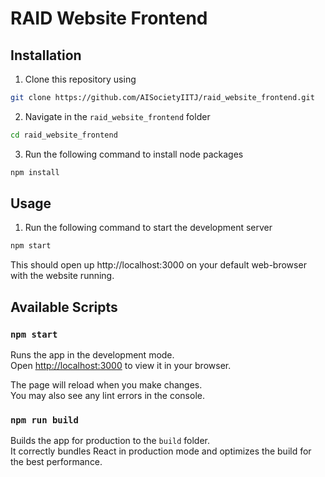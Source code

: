 # RAID Website Frontend

## Installation
1. Clone this repository using 
```bash
git clone https://github.com/AISocietyIITJ/raid_website_frontend.git
```

2. Navigate in the `raid_website_frontend` folder
```bash
cd raid_website_frontend
```

3. Run the following command to install node packages
```bash
npm install
```

## Usage
<!-- 1. Create a file named `.env` in the root directory of the project and add the following variables
```bash
REACT_APP_API_URL=<API_URL>
REACT_APP_GOOGLE_CLIENT_ID=<GOOGLE_CLIENT_ID>
``` -->
1. Run the following command to start the development server
```bash
npm start
```
This should open up http://localhost:3000 on your default web-browser with the
website running.

## Available Scripts
### `npm start`

Runs the app in the development mode.\
Open [http://localhost:3000](http://localhost:3000) to view it in your browser.

The page will reload when you make changes.\
You may also see any lint errors in the console.

### `npm run build`
Builds the app for production to the `build` folder.\
It correctly bundles React in production mode and optimizes the build for the
best performance.

